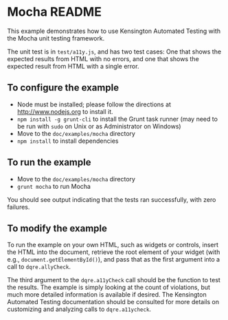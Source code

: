 # Mocha README #

This example demonstrates how to use Kensington Automated Testing with the
Mocha unit testing framework. 

The unit test is in `test/a11y.js`, and has two test cases: One that shows the
expected results from HTML with no errors, and one that shows the expected
result from HTML with a single error.

## To configure the example ##

* Node must be installed; please follow the directions at http://www.nodejs.org
  to install it.
* `npm install -g grunt-cli` to install the Grunt task runner (may need to be
  run with `sudo` on Unix or as Administrator on Windows)
* Move to the `doc/examples/mocha` directory
* `npm install` to install dependencies

## To run the example ##

* Move to the `doc/examples/mocha` directory
* `grunt mocha` to run Mocha

You should see output indicating that the tests ran successfully, with zero
failures.

## To modify the example ##

To run the example on your own HTML, such as widgets or controls, insert the
HTML into the document, retrieve the root element of your widget (with e.g.,
`document.getElementById()`), and pass that as the first argument into a call
to `dqre.allyCheck`.  

The third argument to the `dqre.a11yCheck` call should be the function to test
the results. The example is simply looking at the count of violations, but much
more detailed information is available if desired.  The Kensington Automated
Testing documentation should be consulted for more details on customizing and
analyzing calls to `dqre.a11ycheck`.

